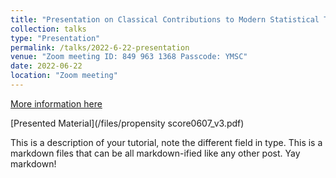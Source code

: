 ```yaml
---
title: "Presentation on Classical Contributions to Modern Statistical Thinking (Donald Rubin, Per Johansson, Yannis Yatracos)"
collection: talks
type: "Presentation"
permalink: /talks/2022-6-22-presentation
venue: "Zoom meeting ID: 849 963 1368 Passcode: YMSC"
date: 2022-06-22
location: "Zoom meeting"
---
```


[More information here](https://ymsc.tsinghua.edu.cn/info/1048/3019.html)

[Presented Material](/files/propensity score0607_v3.pdf)

This is a description of your tutorial, note the different field in type. This is a markdown files that can be all markdown-ified like any other post. Yay markdown!
